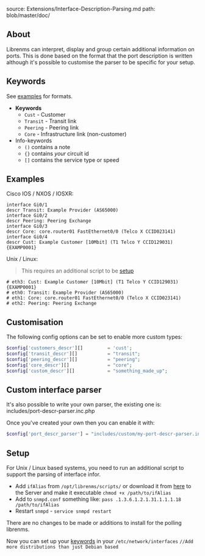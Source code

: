 source: Extensions/Interface-Description-Parsing.md
path: blob/master/doc/
## About
Librenms can interpret, display and group certain additional information on ports.
This is done based on the format that the port description is written although it's possible
to customise the parser to be specific for your setup.

## Keywords

See [examples](#examples) for formats.

  - **Keywords**
    - `Cust`    - Customer
    - `Transit` - Transit link
    - `Peering` - Peering link
    - `Core`    - Infrastructure link (non-customer)
  - Info-keywords
    - `()` contains a note
    - `{}` contains *your* circuit id
    - `[]` contains the service type or speed

## Examples

Cisco IOS / NXOS / IOSXR:
```text
interface Gi0/1
descr Transit: Example Provider (AS65000)
interface Gi0/2
descr Peering: Peering Exchange
interface Gi0/3
descr Core: core.router01 FastEthernet0/0 (Telco X CCID023141)
interface Gi0/4
descr Cust: Example Customer [10Mbit] (T1 Telco Y CCID129031) {EXAMP0001}
```

Unix / Linux:
> This requires an additional script to be [setup](#setup)
```text
# eth3: Cust: Example Customer [10Mbit] (T1 Telco Y CCID129031) {EXAMP0001}
# eth0: Transit: Example Provider (AS65000)
# eth1: Core: core.router01 FastEthernet0/0 (Telco X CCID023141)
# eth2: Peering: Peering Exchange
```

## Customisation

The following config options can be set to enable more custom types:
```php
$config['customers_descr'][]         = 'cust';
$config['transit_descr'][]           = "transit";
$config['peering_descr'][]           = "peering";
$config['core_descr'][]              = "core";
$config['custom_descr'][]            = "something_made_up";
```

## Custom interface parser

It's also possible to write your own parser, the existing one is: includes/port-descr-parser.inc.php

Once you've created your own then you can enable it with:

```php
$config['port_descr_parser'] = "includes/custom/my-port-descr-parser.inc.php";
```

## Setup

For Unix / Linux based systems, you need to run an additional script to support the parsing of interface infor.

  - Add `ifAlias` from `/opt/librenms/scripts/` or download it from [here](https://github.com/librenms/librenms/blob/master/scripts/ifAlias) to the Server and make
    it executable `chmod +x /path/to/ifAlias`
  - Add to `snmpd.conf` something like:
    ``pass .1.3.6.1.2.1.31.1.1.1.18 /path/to/ifAlias``
  - Restart `snmpd` - `service snmpd restart`

There are no changes to be made or additions to install for the polling librenms.

Now you can set up your [keywords](#keywords) in your `/etc/network/interfaces`
``//Add more distributions than just Debian based``